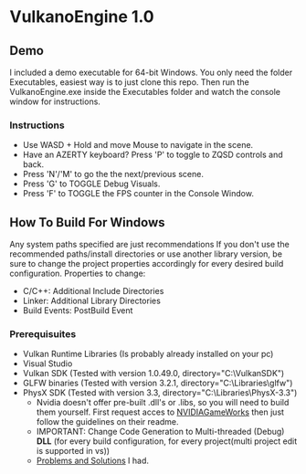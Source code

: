 # VulkanoEngine 1.0
## Demo
I included a demo executable for 64-bit Windows. You only need the folder Executables, easiest way is to just clone this repo.
Then run the VulkanoEngine.exe inside the Executables folder and watch the console window for instructions.
### Instructions
* Use WASD + Hold and move Mouse to navigate in the scene.
* Have an AZERTY keyboard? Press 'P' to toggle to ZQSD controls and back.
* Press 'N'/'M' to go the the next/previous scene.
* Press 'G\' to TOGGLE Debug Visuals.
* Press \'F\' to TOGGLE the FPS counter in the Console Window.

## How To Build For Windows
Any system paths specified are just recommendations
If you don't use the recommended paths/install directories or use another library version, be sure to change the project properties accordingly for every desired build configuration. Properties to change:
* C/C++: Additional Include Directories
* Linker: Additional Library Directories
* Build Events: PostBuild Event

### Prerequisuites
* Vulkan Runtime Libraries (Is probably already installed on your pc)
* Visual Studio
* Vulkan SDK (Tested with version 1.0.49.0, directory="C:\VulkanSDK")
* GLFW binaries (Tested with version 3.2.1, directory="C:\Libraries\glfw")
* PhysX SDK (Tested with version 3.3, directory="C:\Libraries\PhysX-3.3")
  * Nvidia doesn't offer pre-built .dll's or .libs, so you will need to build them yourself. First request acces to [NVIDIAGameWorks](https://developer.nvidia.com/what-is-gameworks) then just follow the guidelines on their readme.
  * IMPORTANT: Change Code Generation to Multi-threaded (Debug) **DLL** (for every build configuration, for every project(multi project edit is supported in vs))
  * [Problems and Solutions]() I had.
